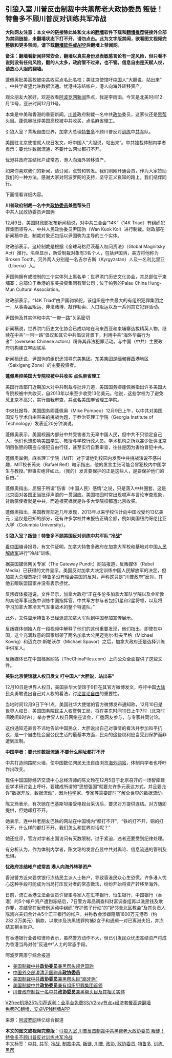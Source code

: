  <h2>引狼入室 川普反击制裁中共黑帮老大政协委员 叛徒！特鲁多不顾川普反对训练共军冷战</h2> <p class="notice"><b>大陆网友注意：本文中的链接除此处和文末的<a href="https://github.com/bannedbook/fanqiang" >翻墙</a>软件下载和<a href="https://github.com/killgcd/justmysocks/blob/master/README.md">翻墙推荐</a>链接外全部为禁网链接，未翻墙状态下打不开，请勿点击。此为文字版禁闻，欲看图文视频完整版和更多禁闻，请下载<a href="https://github.com/bannedbook/fanqiang">翻墙软件或APP</a>后翻墙上禁闻网。</p><p>备注：翻墙看新闻非常安全，翻墙以真实身份发表敏感言论有一定风险，但只看不说则没有任何风险，翻的人太多，政府管不过来，也不管。信息自由是天赋人权，请放心大胆的翻墙。</b></p>  <div class="entry"> <p id="summary">蓬佩奥批美高校被<a href="https://www.bannedbook.org/bnews/tag/%e4%b8%ad%e5%85%b1/" class="st_tag internal_tag" rel="tag" title="标签 中共 下的日志">中共</a>收买点名此名校；美驻京使馆吁<span class='wp_keywordlink_affiliate'><a href="https://www.bannedbook.org/" title="中国" target="_blank">中国</a></span>人“大胆说，站出来” 。中共学者望允许数据流通。忧港共冻结帐户，港人向海外转移资产。</p> <p>观众朋友大家好，欢迎收看<span class='wp_keywordlink_affiliate'><a href="https://www.aboluowang.com/" title="阿波罗网" target="_blank">阿波罗网</a></span><span class='wp_keywordlink_affiliate'><a href="https://www.bannedbook.org/" title="新闻">新闻</a></span>热点，我是李雨函。今天是北美时间12月10号，亚洲时间12月11号。</p> <p>本集是中美和香港的重要新闻。<a href="https://www.bannedbook.org/bnews/tag/%e5%b7%9d%e6%99%ae/" class="st_tag internal_tag" rel="tag" title="标签 川普 下的日志">川普</a>政府制裁一名中共<a href="https://www.bannedbook.org/bnews/tag/%e6%94%bf%e5%8d%8f/" class="st_tag internal_tag" rel="tag" title="标签 政协 下的日志">政协</a>委员，这家伙还是<a href="https://www.bannedbook.org/bnews/tag/%E9%BB%91%E5%B8%AE/" class="st_tag internal_tag" rel="tag" title="标签 黑帮 下的日志">黑帮</a>头目。蓬佩奥批评美国高校被中共收买，点名麻省理工。</p> <p>引狼入室？背叛自由世界，加拿大总理<a href="https://www.bannedbook.org/bnews/tag/%e7%89%b9%e9%b2%81%e5%a4%9a/" class="st_tag internal_tag" rel="tag" title="标签 特鲁多 下的日志">特鲁多</a>不顾川普反对<a href="https://www.bannedbook.org/bnews/tag/%E8%AE%AD%E7%BB%83/" class="st_tag internal_tag" rel="tag" title="标签 训练 下的日志">训练</a>中<a href="https://www.bannedbook.org/bnews/tag/%e5%85%b1%e5%86%9b/" class="st_tag internal_tag" rel="tag" title="标签 共军 下的日志">共军</a>队。</p> <p>美国驻北京使馆就人权日发文，吁中国人“大胆说，站出来”。中共独裁体制内学者表示：要允许数据流通，不要什么网址都打不开。</p> <p>忧港共政府冻结帐户成常态，港人向海外转移资产。</p> <p>如果你喜欢我们的新闻，请订阅，点赞和转发。我们刚刚开通会员，作为大家赞助我们的一种方法。感谢大家对阿波罗网的支持，坚守正义良知的路上，我们结伴同行。</p> <p>下面情看详细内容。</p> <p><strong>川普政府制裁一名中共<a href="https://www.bannedbook.org/bnews/tag/%E6%94%BF%E5%8D%8F%E5%A7%94%E5%91%98/" class="st_tag internal_tag" rel="tag" title="标签 政协委员 下的日志">政协委员</a>兼黑帮头目</strong><br />中共人民政协委员尹国驹</p> <p>12月9日，美国财政部发布新闻稿说，对中共三合会“14K”（14K Triad）有组织犯罪集团领导人、中共人民政协委员尹国驹（Wan Kuok Koi）进行制裁。财政部在新闻稿中说，制裁对象还包括以尹国驹为主导的三个实体。</p> <p>财政部表示，这轮制裁是根据《全球马格尼茨基人权问责法》（Global Magnitsky Act）推行。名单显示，新受制裁对象有3名个人，包括尹国驹，美方将他称为Broken Tooth。另外两人分别是一名吉尔吉斯（Kyrgyzstan）人及一名利比里亚（Liberia）人。</p>  <p>尹国驹拥有或控制的三个实体列上黑名单：世界洪门历史文化协会，其总部位于柬埔寨；总部位于香港的东美投资集团有限公司；位于帕劳的Palau China Hung-Mun Cultural Association。</p> <p>财政部表示，“14K Triad”由尹国驹掌舵，该组织是中共最大的有组织犯罪集团之一，从事毒品贩运、非法赌博、敲诈勒索、人口贩运以及一系列其它犯罪活动。</p> <p>尹国驹及其实体和中共“一带一路”关系密切</p> <p>新闻稿说，世界洪门历史文化协会已成功地在马来西亚和柬埔寨选拔精英人物，继续在中共“一带一路”倡议和其它中共倡议背景下，利用中共“海外华裔行为者”（overseas Chinese actors）粉饰其非法犯罪活动。与中国（中共）主要政府机构建立牢固联系</p> <p>新闻稿还说，尹国驹的组织还领导东美集团。东美集团是缅甸赛西港地区（Saixigang Zone）的主要投资者。</p> <p><strong>蓬佩奥控美国大专院校被中共收买 点名麻省理工</strong><br /></p> <p>美国行政部门近期加大对中共制裁与批评力道，美国国务卿蓬佩奥指出许多美国大专院校被中共收买，自2013年以来至少收受13亿美元。他说，这些学校为了避免惹北京不高兴，实行自我审查，并点名美国麻省理工学院。</p> <p>中央社报导，美国国务卿蓬佩奥（Mike Pompeo）12月9日上午，以中共对美国国安与学术自由带来的挑战为题，于乔治亚理工学院（Georgia Institute of Technology）发表近20分钟演说。</p> <p>蓬佩奥表示，美国校园内部分中共受害者为无辜中国人民，但中共不只锁定自己人，他们也想影响美<span class='wp_keywordlink'><a href="https://www.bannedbook.org/forum24/" title="国学传统文化禁书" target="_blank">国学</a></span>生、教授与学校行政人员。学术机构之所以甚少批评北京明目张胆的窃盗与侵犯自由行径，甚至实行自我审查，往往是因为害怕冒犯中共。</p> <p>蓬佩奥举例，麻省理工学院（MIT）对于请他到校园内发表中共挑战演说不感兴趣，MIT校长芮夫（Rafael Reif）暗示指出，他的发言主张可能会冒犯校内中国学生与教授。&#8221;但事实绝非如此，（我的）发言要保护的正是这些人，是要保护他们的自由。&#8221;</p> <p>蓬佩奥指出，屈服于所谓&#8221;伤害（中国人民）感情&#8221;之说，只是落入中共圈套，这是北京面对各国正当批评声浪的一贯回应。美国校园时常出现噤声与言论审查现象，背后驱使者就是中共，而追根究柢就是许多大专院校都遭北京收买。</p>  <p>蓬佩奥指出，美国教育部近几年发现，2013年以来学校估计向中国收受约13亿美元；这仅是已知的部分，还有许多学校并未报告正确金额，例如美国纽约哥伦比亚大学（Columbia University）。</p> <p><strong>引狼入室？<a href="https://www.bannedbook.org/bnews/tag/%E5%8F%9B%E5%BE%92/" class="st_tag internal_tag" rel="tag" title="标签 叛徒 下的日志">叛徒</a>！特鲁多不顾美国反对训练中共军队“<a href="https://www.bannedbook.org/bnews/tag/%E5%86%B7%E6%88%98/" class="st_tag internal_tag" rel="tag" title="标签 冷战 下的日志">冷战</a>”</strong><br /></p> <p><span class='wp_keywordlink_affiliate'><a href="https://www.secretchina.com/" title="看中国" target="_blank">看中国</a></span>编译报导，有文件证明，加拿大特鲁多政府在加拿大军校和基地对中国<span class='wp_keywordlink'><a href="https://www.bannedbook.org/forum2/topic989.html" title="“文化大革命”中的人民解放军" target="_blank">人民解放军</a></span>进行“冷战”训练。</p> <p>据美国媒体网关专家（The Gateway Pundit）网站报道，反叛媒体（Rebel Media）已获得的文件显示，美国反对加拿大决定训练中国人民解放军的决定，但加拿大总理贾斯汀·特鲁多没有理会美国的反对，声称这只是“川普政府”反对，其他五眼联盟国家并没有表示担忧。</p> <p>反叛媒体报道说，文件显示，加拿大政府“正在多伦多加拿大军队学院以及金斯敦的其他军事设施中训练中国指挥官。中共军方参与者包括1星和2星将领，以及将学习加拿大寒冷天气军事战术的整个特遣队。”</p> <p>此外，文件显示特鲁多已经派遣加拿大军队到中国参加宣传展示。</p> <p>反叛媒体创始人在一段视频中解释了他们的这份重要发现，他们指出，即使在中国，这个充满敌意的国家绑架了两名加拿大公民迈克尔·科夫里格（Michael Kovrig）和迈克尔·斯帕沃尔（Michael Spavor）之后，加拿大政府还是选择训练中供军人。</p> <p>反叛媒体已在中国档案网站（TheChinaFiles.com）上向公众全面提供了这些文件。</p> <p><strong>美驻北京使馆就人权日发文 吁中国人“大胆说，站出来”</strong><br /></p> <p>12月10日是世界人权日，美国驻华大使馆于9日在其官方微博发文，呼吁中国<span class='wp_keywordlink_affiliate'><a href="https://www.bannedbook.org/" title="大陆" target="_blank">大陆</a></span>民众勇敢说出自己对人权的看法，讨<span class='wp_keywordlink'><a href="https://www.bannedbook.org/forum2/topic1024.html" title="论言论自由" target="_blank">论言论自由</a></span>的重要性。</p> <p>当地时间12月9日下午1点，美国驻华大使馆的官方微博发布通知称，12月10日是世界人权日，美国国务院民主人权暨劳工局，将在美东时间10日上午7时（北京时间晚间8时许），举办世界人权日网络座谈会，广邀网友参与，与专家共同讨论。</p>  <p>这份通知还直言不讳地告诉中国民众，大胆说出自己对事情的看法并参加和平抗议，是一个自由社会里公民生活的最基本方面，民众的这些权利应当受到保护而非遭到压制。</p> <p><strong>中国学者：要允许数据流通 不要什么网址都打不开</strong><br /></p> <p>中共打造网路防火墙，使中国数亿网民无法自由浏览<span class='wp_keywordlink_affiliate'><a href="https://99cn.info/" title="海外网站" target="_blank">海外网站</a></span>，体制内学者也呼吁作出改变。</p> <p>现任中国国际经济交流中心总经济师的陈文玲在12月5日于北京召开的一场智库建设学术研讨会上呼吁，要建成所谓的“思想强国”就要允许多元表达方式，并且要允许“数据开放、数据流动”，因为<span class='wp_keywordlink'><a href="https://www.bannedbook.org/forum11/topic309.html" title="禁片：“科学”的棍子" target="_blank">科学</a></span>家、专家等需要即时了解全世界的数据流动。</p> <p>陈文玲表示，有次她在巴基斯坦接受电视台采访后，要求对方提供连结。对方随即提供，但她却打不开。</p> <p>她表示，连中共老朋友巴铁的网站在中国境内“都打不开”，“铁的打不开，铜的打不开，什么样的都打不开，我们怎么和世界对话呢？”</p> <p>她还批评，官方对学者出国访问有天数限制，过于紧迫，违者还要受到纪律处理。</p> <p>有分析认为，作为体制内学者，陈文玲的发言凸显中共对舆论、信息流通的管制及恐惧。</p> <p><strong>忧政府冻结帐户成常态 港人向海外转移资产</strong><br /></p> <p>香港警方近来要求银行冻结民主派人士帐户，导致香港民众心生恐慌。许多港人忧心这种手段可能成为当局打压反对者的常态做法，纷纷开始将资产转移至海外。</p> <p>日前，流亡香港立法会议员许智峯与家人在汇丰银行、恒生银行、中国银行（香港）的5个帐户资产遭到冻结后，7日警方毒品调查科财富调查组再以洗黑钱及欺诈罪，冻结曾在反修例运动中组织&#8221;守护孩子行动&#8221;的&#8221;好邻舍北区教会&#8221;及其负责人陈凯兴夫妇合计共5个汇丰银行的帐户。并称教会涉嫌隐瞒1800万元港币（约232.2万美元）捐款，以欺诈及洗黑钱罪拘捕2女子和通缉一对已离港夫妇，并冻结其相关账户。</p>  <p>有香港银行业者和律师表示，虽然警方动作不大，但已引发民众忧虑冻结资产将成为香港当局对付&#8221;反送中&#8221;人士的常态手段。</p> <p>阿波罗网唐宁综合报道</p> <ul class='op-related-articles' title='相关阅读'> <li><a href='https://www.bannedbook.org/bnews/bannedvideo/20201211/1445508.html' target='_blank'>美国制裁中共<b>政协委员</b>兼黑帮头领尹国驹</a></li> <li><a href='https://www.bannedbook.org/bnews/baitai/20201210/1445367.html' target='_blank'>中国外交部澄清尹国驹非<b>政协委员</b></a></li> <li><a href='https://www.bannedbook.org/bnews/cbnews/20201210/1445237.html' target='_blank'>美国制裁中共<b>政协委员</b>兼黑帮头目“崩牙驹”</a></li> <li><a href='https://www.bannedbook.org/bnews/headline/20201210/1445130.html' target='_blank'>美国制裁中共<b>政协委员</b>兼有组织犯罪集团首领</a></li> <li><a href='https://www.bannedbook.org/bnews/cbnews/20201210/1445018.html' target='_blank'>川普政府制裁一名中共<b>政协委员</b>兼黑帮头目及其相关实体</a></li> </ul> <p class="texttj"> <a href="https://github.com/bannedbook/fanqiang/wiki/V2ray%E6%9C%BA%E5%9C%BA" target="_blank">V2free机场25%引荐返利：全平台免费SS/V2ray节点+经济套餐高速翻墙</a><br/> <a href="https://github.com/bannedbook/fanqiang/wiki/%E7%A6%81%E9%97%BB%E7%BD%91%E5%AE%89%E5%8D%93%E7%BF%BB%E5%A2%99%E6%96%B0%E9%97%BBAPP" target="_blank">免费PC翻墙、安卓VPN翻墙APP</a></p><p> 来源：<a href="https://www.aboluowang.com/2020/1211/1532706.html" target="_blank">阿波罗网</a>林亿综合报道 </p><a name='sharetosocial'></a>       <div><b>本文的图文或视频完整版</b>：<a href='https://www.bannedbook.org/bnews/cnnews/20201211/1445528.html'>引狼入室 川普反击制裁中共黑帮老大政协委员 叛徒！特鲁多不顾川普反对训练共军冷战</a></div>  </div><!--END ENTRY--> <div class="postfooter"> <div>本文标签：<a href="https://www.bannedbook.org/bnews/tag/%e4%b8%ad%e5%85%b1/" rel="tag">中共</a>, <a href="https://www.bannedbook.org/bnews/tag/%e5%85%b1%e5%86%9b/" rel="tag">共军</a>, <a href="https://www.bannedbook.org/bnews/tag/%E5%86%B7%E6%88%98/" rel="tag">冷战</a>, <a href="https://www.bannedbook.org/bnews/tag/%E5%88%B6%E8%A3%81%E4%B8%AD%E5%85%B1/" rel="tag">制裁中共</a>, <a href="https://www.bannedbook.org/bnews/tag/%E5%8F%9B%E5%BE%92/" rel="tag">叛徒</a>, <a href="https://www.bannedbook.org/bnews/tag/%e5%b7%9d%e6%99%ae/" rel="tag">川普</a>, <a href="https://www.bannedbook.org/bnews/tag/%e6%94%bf%e5%8d%8f/" rel="tag">政协</a>, <a href="https://www.bannedbook.org/bnews/tag/%E6%94%BF%E5%8D%8F%E5%A7%94%E5%91%98/" rel="tag">政协委员</a>, <a href="https://www.bannedbook.org/bnews/tag/%e7%89%b9%e9%b2%81%e5%a4%9a/" rel="tag">特鲁多</a>, <a href="https://www.bannedbook.org/bnews/tag/%E8%AE%AD%E7%BB%83/" rel="tag">训练</a>, <a href="https://www.bannedbook.org/bnews/tag/%E9%BB%91%E5%B8%AE/" rel="tag">黑帮</a></div>  </div><!--END POSTFOOTER--> 